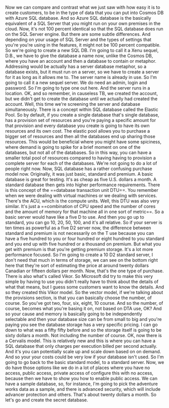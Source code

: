 Now we can compare and contrast what we just saw with how easy it is to create customers, to be in
the type of data that you can put into Cosmos DB with Azure SQL database.
And so Azure SQL database is the basically equivalent of a SQL Server that you might run on your own
premises in the cloud.
Now, it's not 100 percent identical so that the SQL database does run on the SQL Server engine.
But there are some subtle differences.
And depending on your usage of SQL Server and the types of settings that you're you're using in the
features, it might not be 100 percent compatible.
So we're going to create a new SQL DB.
I'm going to call it a Xenu sequel, D.B., we have to give the database a name now, unlike the Cosmos
DB, where you have an account and then a database to contain or metaphor.
Addressing would be actually has a server database metaphor, so a database exists, but it must run
on a server, so we have to create a server for it as long as it allows me to.
The server name is already in use.
So I'm going to call it a new sequel server.
We do need an admin, login and password.
So I'm going to type one out here.
And the server runs in a location.
OK, and so remember, in causeless TB, we created the account, but we didn't get to create the database
until we actually had created the account.
Well, this time we're screening the server and database simultaneously.
There is a concept within SQL database called the Elastic Pool.
So by default, if you create a single database that's single database, has a provision set of resources
and you're paying a specific amount for that provision and every database you create is going to have
its own resources and its own cost.
The elastic pool allows you to purchase a bigger set of resources and then all the databases end up
sharing those resources.
This would be beneficial where you might have some spiciness, where demand is going to spike for a
brief moment on one of the databases, but not all of the databases.
So in this way, you can have a smaller total pool of resources compared to having having to provision
a complete server for each of the databases.
We're not going to do a lot of people right now.
Now, SQL database has a rather confusing purchase model now.
Originally, it was just basic, standard and premium.
A basic database is great for testing.
It's as cheap as five U.S. dollars a month.
A standard database then gets into higher performance requirements.
There is this concept of the ==database transaction unit DTU==.
You remember when we were dealing with virtual machines or we dealing with services.
There's the ACU, which is the compute units.
Well, this DTU was also very similar.
It's just a ==combination of CPU speed and the number of cores and the amount of memory for that machine all in one sort of metric==. So a basic server would have like a five D to use. And then you go up to standard, you can go 10, 20, 50, 100, and it's all relative. So if your server is ten times as powerful as a five D2 server now, the difference between standard and premium is not necessarily on the T use because you can have a five hundred to you or four hundred
or eight hundred to you standard and you end up with five hundred or a thousand on premium. But what you get with premium is that you're getting premium storage. It's a lot more performance focused.
So I'm going to create a 10 D2 standard server, I don't need that much in terms of storage, we can see on the bottom right here that they're sort of estimating the price at around twenty dollars Canadian
or fifteen dollars per month.
Now, that's the one type of purchase.
There is also what's called Vikor.
So Microsoft did try to make this very simple by having to use you didn't really have to think about
the details of what that means, but I guess some customers want to know the details.
And so they created this Vikor model.
So the vector model, if we're talking about the provisions section, is that you can basically choose
the number, of course.
So you've got two, four, six, eight, 10 course.
And so the number, of course, becomes what you're basing it on, not based on DTA use, OK?
And so your cause and memory is basically going to be independently selectable and then your database
size can be from small to big and you're paying you see the database storage has a very specific pricing.
I can go down to what was a fifty fifty before and so the storage itself is going to be sixty dollars
a month.
Not including the number of course.
OK, now there is a Cervalis model.
This is relatively new and this is where you can have a SQL database that only charges per execution
billed per second actually.
And it's you can potentially scale up and scale down based on on demand.
And so your your costs could be very low if your database isn't used.
So I'm going to go back to the basic standard model, to a standard server.
Now, we do have those options like we do in a lot of places where you have no access, public access,
private access of configure this with no access, because then we have to show you how to enable public
access.
We can have a sample database, so, for instance, I'm going to pick the adventure works data as a
sample, and there is advanced security, which will include advancer protection and others.
That's about twenty dollars a month.
So let's go and create the secret database.
